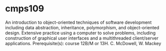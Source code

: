 # cmps109
An introduction to object-oriented techniques of software development including data abstraction, inheritance, polymorphism, and object-oriented design. Extensive practice using a computer to solve problems, including construction of graphical user interfaces and a multithreaded client/server applications. Prerequisite(s): course 12B/M or 13H. C. McDowell, W. Mackey
